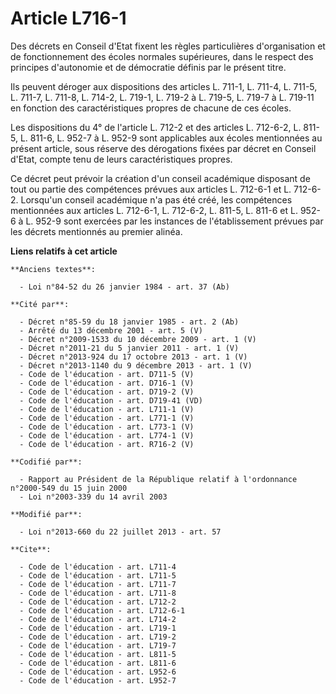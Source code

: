 # Article L716-1

Des décrets en Conseil d'Etat fixent les règles particulières d'organisation et de fonctionnement des écoles normales
supérieures, dans le respect des principes d'autonomie et de démocratie définis par le présent titre. 

Ils peuvent déroger aux dispositions des articles L. 711-1, L. 711-4, 
L. 711-5, 
L. 711-7, L. 711-8, 
L. 714-2, 
L. 719-1, L. 719-2 à L. 719-5, 
L. 719-7 à L. 719-11 en fonction des caractéristiques propres de chacune de ces écoles. 

Les dispositions du 4° de l'article L. 712-2 et des articles L. 712-6-2, L. 811-5, 
L. 811-6, 
L. 952-7 à L. 952-9 sont applicables aux écoles mentionnées au présent article, sous réserve des dérogations fixées par
décret en Conseil d'Etat, compte tenu de leurs caractéristiques propres. 

Ce décret peut prévoir la création d'un conseil académique disposant de tout ou partie des compétences prévues aux articles
L. 712-6-1 et L. 712-6-2. Lorsqu'un conseil académique n'a pas été créé, les compétences mentionnées aux articles L. 712-6-1,
L. 712-6-2, L. 811-5, L. 811-6 et L. 952-6 à L. 952-9 sont exercées par les instances de l'établissement prévues par les
décrets mentionnés au premier alinéa.

**Liens relatifs à cet article**

	**Anciens textes**:

	  - Loi n°84-52 du 26 janvier 1984 - art. 37 (Ab)

	**Cité par**:

	  - Décret n°85-59 du 18 janvier 1985 - art. 2 (Ab)
	  - Arrêté du 13 décembre 2001 - art. 5 (V)
	  - Décret n°2009-1533 du 10 décembre 2009 - art. 1 (V)
	  - Décret n°2011-21 du 5 janvier 2011 - art. 1 (V)
	  - Décret n°2013-924 du 17 octobre 2013 - art. 1 (V)
	  - Décret n°2013-1140 du 9 décembre 2013 - art. 1 (V)
	  - Code de l'éducation - art. D711-5 (V)
	  - Code de l'éducation - art. D716-1 (V)
	  - Code de l'éducation - art. D719-2 (V)
	  - Code de l'éducation - art. D719-41 (VD)
	  - Code de l'éducation - art. L711-1 (V)
	  - Code de l'éducation - art. L771-1 (V)
	  - Code de l'éducation - art. L773-1 (V)
	  - Code de l'éducation - art. L774-1 (V)
	  - Code de l'éducation - art. R716-2 (V)

	**Codifié par**:

	  - Rapport au Président de la République relatif à l'ordonnance n°2000-549 du 15 juin 2000
	  - Loi n°2003-339 du 14 avril 2003

	**Modifié par**:

	  - Loi n°2013-660 du 22 juillet 2013 - art. 57

	**Cite**:

	  - Code de l'éducation - art. L711-4
	  - Code de l'éducation - art. L711-5
	  - Code de l'éducation - art. L711-7
	  - Code de l'éducation - art. L711-8
	  - Code de l'éducation - art. L712-2
	  - Code de l'éducation - art. L712-6-1
	  - Code de l'éducation - art. L714-2
	  - Code de l'éducation - art. L719-1
	  - Code de l'éducation - art. L719-2
	  - Code de l'éducation - art. L719-7
	  - Code de l'éducation - art. L811-5
	  - Code de l'éducation - art. L811-6
	  - Code de l'éducation - art. L952-6
	  - Code de l'éducation - art. L952-7
